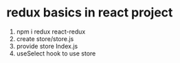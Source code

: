# redux basics in react project

1. npm i redux react-redux
2. create store/store.js
3. provide store Index.js
4. useSelect hook to use store
